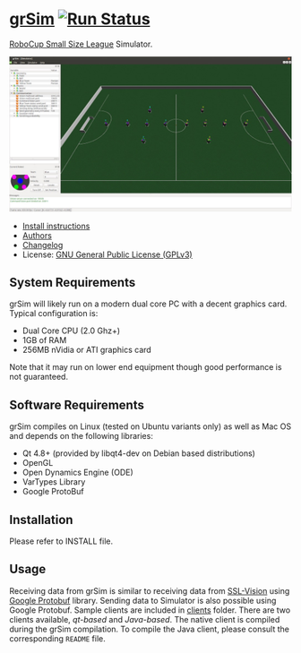 
[grSim](http://github.com/mani-monaj/grSim) [![Run Status](https://api.shippable.com/projects/5620224e1895ca44741e0b4d/badge?branch=2.0-dev)](https://app.shippable.com/projects/5620224e1895ca44741e0b4d)
=======================

[RoboCup Small Size League](http://wiki.robocup.org/Small_Size_League) Simulator.

![grSim on Ubuntu](docs/img/screenshot01.jpg?raw=true "grSim on Ubuntu")

- [Install instructions](INSTALL.md)
- [Authors](AUTHORS.md)
- [Changelog](CHANGELOG.md)
- License: [GNU General Public License (GPLv3)](LICENSE.md)

System Requirements
-----------------------

grSim will likely run on a modern dual core PC with a decent graphics card. Typical configuration is:

- Dual Core CPU (2.0 Ghz+)
- 1GB of RAM
- 256MB nVidia or ATI graphics card

Note that it may run on lower end equipment though good performance is not guaranteed.


Software Requirements
---------------------

grSim compiles on Linux (tested on Ubuntu variants only) as well as Mac OS and depends on the following libraries:

- Qt 4.8+ (provided by libqt4-dev on Debian based distributions)
- OpenGL
- Open Dynamics Engine (ODE)
- VarTypes Library
- Google ProtoBuf


Installation
------------

Please refer to INSTALL file.


Usage
-----

Receiving data from grSim is similar to receiving data from [SSL-Vision](https://github.com/RoboCup-SSL/ssl-vision) using [Google Protobuf](https://github.com/google/protobuf) library.
Sending data to Simulator is also possible using Google Protobuf. Sample clients are included in [clients](./clients) folder. There are two clients available, *qt-based* and *Java-based*. The native client is compiled during the grSim compilation. To compile the Java client, please consult the corresponding `README` file.


